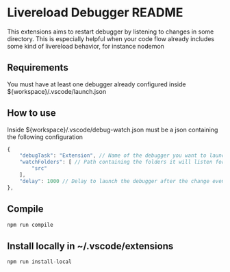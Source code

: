 # Livereload Debugger README

This extensions aims to restart debugger by listening to changes in some directory. This is especially helpful when your code flow already includes some kind of livereload behavior, for instance nodemon

## Requirements

You must have at least one debugger already configured inside ${workspace}/.vscode/launch.json

## How to use

Inside ${workspace}/.vscode/debug-watch.json must be a json containing the following configuration

```js
{
    "debugTask": "Extension", // Name of the debugger you want to launch, this field should match with launch.json
    "watchFolders": [ // Path containing the folders it will listen for changes
        "src"
    ],
    "delay": 1000 // Delay to launch the debugger after the change event was triggered
},
```

## Compile

```js
npm run compile
```

## Install locally in ~/.vscode/extensions

```js
npm run install-local
```
